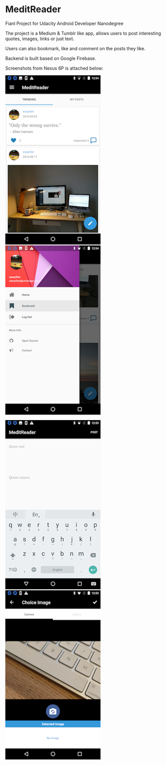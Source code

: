 # MeditReader

Fianl Project for Udacity Android Developer Nanodegree

The project is a Medium & Tumblr like app, allows users to post interesting quotes, images, links or just text.

Users can also bookmark, like and comment on the posts they like.

Backend is built based on Google Firebase.

Screenshots from Nexus 6P is attached below:


![](/home.png)
![](/menu.png)

![](/new_post.png)
![](/image_taking.png)
